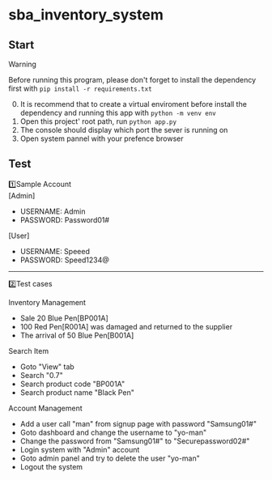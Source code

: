 # sba_inventory_system

## Start
> [!WARNING]
> Before running this program, please don't forget to install the dependency first with ```pip install -r requirements.txt```

0. It is recommend that to create a virtual enviroment before install the dependency and running this app with ```python -m venv env```
1. Open this project' root path, run ```python app.py```
2. The console should display which port the sever is running on 
3. Open system pannel with your prefence browser

## Test
1️⃣Sample Account \
[Admin] 
- USERNAME: Admin
- PASSWORD: Password01#

[User]
- USERNAME: Speeed
- PASSWORD: Speed1234@
<hr>
2️⃣Test cases

Inventory Management
- Sale 20 Blue Pen[BP001A]
- 100 Red Pen[R001A] was damaged and returned to the supplier
- The arrival of 50 Blue Pen[B001A]

Search Item
- Goto "View" tab
- Search "0.7"
- Search product code "BP001A"
- Search product name "Black Pen"

Account Management
- Add a user call "man" from signup page with password "Samsung01#"
- Goto dashboard and change the username to "yo-man"
- Change the password from "Samsung01#" to "Securepassword02#"
- Login system with "Admin" account 
- Goto admin panel and try to delete the user "yo-man"
- Logout the system